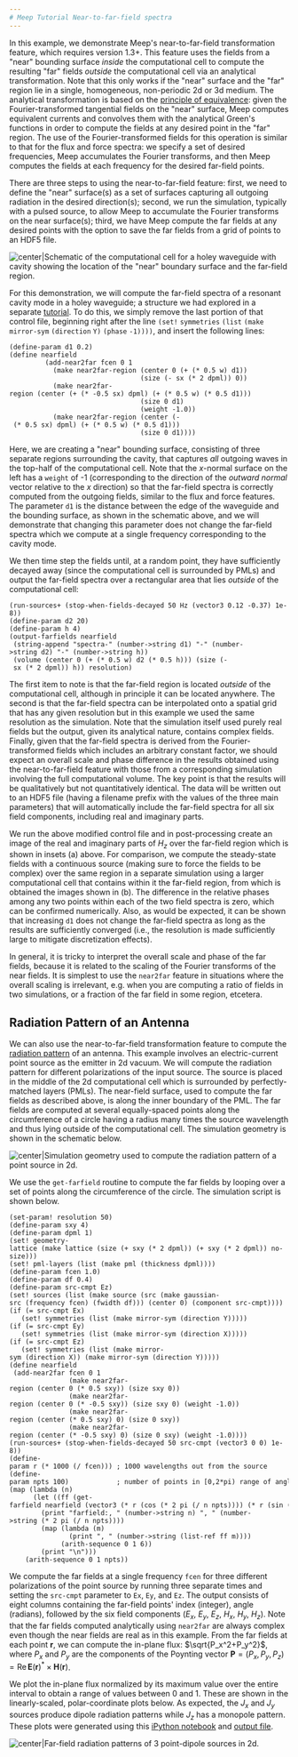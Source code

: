 ```yaml
---
# Meep Tutorial Near-to-far-field spectra
---
```


In this example, we demonstrate Meep's near-to-far-field transformation feature, which requires version 1.3+. This feature uses the fields from a "near" bounding surface <i>inside</i> the computational cell to compute the resulting "far" fields <i>outside</i> the computational cell via an analytical transformation. Note that this only works if the "near" surface and the "far" region lie in a single, homogeneous, non-periodic 2d or 3d medium. The analytical transformation is based on the [principle of equivalence](http://arxiv.org/abs/1301.5366): given the Fourier-transformed tangential fields on the "near" surface, Meep computes equivalent currents and convolves them with the analytical Green's functions in order to compute the fields at any desired point in the "far" region. The use of the Fourier-transformed fields for this operation is similar to that for the flux and force spectra: we specify a set of desired frequencies, Meep accumulates the Fourier transforms, and then Meep computes the fields at each frequency for the desired far-field points.

There are three steps to using the near-to-far-field feature: first, we need to define the "near" surface(s) as a set of surfaces capturing all outgoing radiation in the desired direction(s); second, we run the simulation, typically with a pulsed source, to allow Meep to accumulate the Fourier transforms on the near surface(s); third, we have Meep compute the far fields at any desired points with the option to save the far fields from a grid of points to an HDF5 file.


![center|Schematic of the computational cell for a holey waveguide with cavity showing the location of the "near" boundary surface and the far-field region.](../images/N2ff_comp_cell.png)



For this demonstration, we will compute the far-field spectra of a resonant cavity mode in a holey waveguide; a structure we had explored in a separate [tutorial](Meep_Tutorial/Band_diagram_resonant_modes_and_transmission_in_a_holey_waveguide.md). To do this, we simply remove the last portion of that control file, beginning right after the line `(set!` `symmetries` `(list` `(make` `mirror-sym` `(direction` `Y)` `(phase` `-1))))`, and insert the following lines:

```
(define-param d1 0.2)
(define nearfield
         (add-near2far fcen 0 1
           (make near2far-region (center 0 (+ (* 0.5 w) d1))
                                 (size (- sx (* 2 dpml)) 0))
           (make near2far-region (center (+ (* -0.5 sx) dpml) (+ (* 0.5 w) (* 0.5 d1)))
                                 (size 0 d1)
                                 (weight -1.0))
           (make near2far-region (center (- (* 0.5 sx) dpml) (+ (* 0.5 w) (* 0.5 d1)))
                                 (size 0 d1))))
```


Here, we are creating a "near" bounding surface, consisting of three separate regions surrounding the cavity, that captures <i>all</i> outgoing waves in the top-half of the computational cell. Note that the *x*-normal surface on the left has a `weight` of -1 (corresponding to the direction of the *outward normal* vector relative to the *x* direction) so that the far-field spectra is correctly computed from the outgoing fields, similar to the flux and force features. The parameter `d1` is the distance between the edge of the waveguide and the bounding surface, as shown in the schematic above, and we will demonstrate that changing this parameter does not change the far-field spectra which we compute at a single frequency corresponding to the cavity mode.

We then time step the fields until, at a random point, they have sufficiently decayed away (since the computational cell is surrounded by PMLs) and output the far-field spectra over a rectangular area that lies <i>outside</i> of the computational cell:

```
(run-sources+ (stop-when-fields-decayed 50 Hz (vector3 0.12 -0.37) 1e-8))
(define-param d2 20)
(define-param h 4)
(output-farfields nearfield
 (string-append "spectra-" (number->string d1) "-" (number->string d2) "-" (number->string h))
 (volume (center 0 (+ (* 0.5 w) d2 (* 0.5 h))) (size (- sx (* 2 dpml)) h)) resolution)
```


The first item to note is that the far-field region is located <i>outside</i> of the computational cell, although in principle it can be located anywhere. The second is that the far-field spectra can be interpolated onto a spatial grid that has any given resolution but in this example we used the same resolution as the simulation. Note that the simulation itself used purely real fields but the output, given its analytical nature, contains complex fields. Finally, given that the far-field spectra is derived from the Fourier-transformed fields which includes an arbitrary constant factor, we should expect an overall scale and phase difference in the results obtained using the near-to-far-field feature with those from a corresponding simulation involving the full computational volume. The key point is that the results will be qualitatively but not quantitatively identical. The data will be written out to an HDF5 file (having a filename prefix with the values of the three main parameters) that will automatically include the far-field spectra for all six field components, including real and imaginary parts.

We run the above modified control file and in post-processing create an image of the real and imaginary parts of $H_z$ over the far-field region which is shown in insets (a) above. For comparison, we compute the steady-state fields with a continuous source (making sure to force the fields to be complex) over the same region in a separate simulation using a larger computational cell that contains within it the far-field region, from which is obtained the images shown in (b). The difference in the relative phases among any two points within each of the two field spectra is zero, which can be confirmed numerically. Also, as would be expected, it can be shown that increasing `d1` does not change the far-field spectra as long as the results are sufficiently converged (i.e., the resolution is made sufficiently large to mitigate discretization effects).

In general, it is tricky to interpret the overall scale and phase of the far fields, because it is related to the scaling of the Fourier transforms of the near fields. It is simplest to use the `near2far` feature in situations where the overall scaling is irrelevant, e.g. when you are computing a ratio of fields in two simulations, or a fraction of the far field in some region, etcetera.

Radiation Pattern of an Antenna
-------------------------------

We can also use the near-to-far-field transformation feature to compute the [radiation pattern](https://en.wikipedia.org/wiki/Radiation_pattern) of an antenna. This example involves an electric-current point source as the emitter in 2d vacuum. We will compute the radiation pattern for different polarizations of the input source. The source is placed in the middle of the 2d computational cell which is surrounded by perfectly-matched layers (PMLs). The near-field surface, used to compute the far fields as described above, is along the inner boundary of the PML. The far fields are computed at several equally-spaced points along the circumference of a circle having a radius many times the source wavelength and thus lying outside of the computational cell. The simulation geometry is shown in the schematic below.


![center|Simulation geometry used to compute the radiation pattern of a point source in 2d.](../images/Near2far_simulation_geometry.png)



We use the `get-farfield` routine to compute the far fields by looping over a set of points along the circumference of the circle. The simulation script is shown below.

```
(set-param! resolution 50)
(define-param sxy 4)
(define-param dpml 1)
(set! geometry-lattice (make lattice (size (+ sxy (* 2 dpml)) (+ sxy (* 2 dpml)) no-size)))
(set! pml-layers (list (make pml (thickness dpml))))
(define-param fcen 1.0)
(define-param df 0.4)
(define-param src-cmpt Ez)
(set! sources (list (make source (src (make gaussian-src (frequency fcen) (fwidth df))) (center 0) (component src-cmpt))))
(if (= src-cmpt Ex)
   (set! symmetries (list (make mirror-sym (direction Y)))))
(if (= src-cmpt Ey)
   (set! symmetries (list (make mirror-sym (direction X)))))
(if (= src-cmpt Ez)
   (set! symmetries (list (make mirror-sym (direction X)) (make mirror-sym (direction Y)))))
(define nearfield
 (add-near2far fcen 0 1
               (make near2far-region (center 0 (* 0.5 sxy)) (size sxy 0))
               (make near2far-region (center 0 (* -0.5 sxy)) (size sxy 0) (weight -1.0))
               (make near2far-region (center (* 0.5 sxy) 0) (size 0 sxy))
               (make near2far-region (center (* -0.5 sxy) 0) (size 0 sxy) (weight -1.0))))
(run-sources+ (stop-when-fields-decayed 50 src-cmpt (vector3 0 0) 1e-8))
(define-param r (* 1000 (/ fcen))) ; 1000 wavelengths out from the source                                                                                          
(define-param npts 100)            ; number of points in [0,2*pi) range of angles                                                                                  
(map (lambda (n)
      (let ((ff (get-farfield nearfield (vector3 (* r (cos (* 2 pi (/ n npts)))) (* r (sin (* 2 pi (/ n npts)))) 0))))
        (print "farfield:, " (number->string n) ", " (number->string (* 2 pi (/ n npts))))
        (map (lambda (m)
               (print ", " (number->string (list-ref ff m))))
             (arith-sequence 0 1 6))
        (print "\n")))
    (arith-sequence 0 1 npts))
```


We compute the far fields at a single frequency `fcen` for three different polarizations of the point source by running three separate times and setting the `src-cmpt` parameter to `Ex`, `Ey`, and `Ez`. The output consists of eight columns containing the far-field points' index (integer), angle (radians), followed by the six field components ($E_x$, $E_y$, $E_z$, $H_x$, $H_y$, $H_z$). Note that the far fields computed analytically using `near2far` are always complex even though the near fields are real as in this example. From the far fields at each point $\textbf{r}$, we can compute the in-plane flux: $\sqrt{P_x^2+P_y^2}$, where $P_x$ and $P_y$ are the components of the Poynting vector $\textbf{P}=(P_x,P_y,P_z)=\mathrm{Re}\, \textbf{E}(\textbf{r})^*\times\textbf{H}(\textbf{r})$.

We plot the in-plane flux normalized by its maximum value over the entire interval to obtain a range of values between 0 and 1. These are shown in the linearly-scaled, polar-coordinate plots below. As expected, the $J_x$ and $J_y$ sources produce dipole radiation patterns while $J_z$ has a monopole pattern. These plots were generated using this [iPython notebook](http://ab-initio.mit.edu/~oskooi/wiki_data/farfield_radiation_pattern.ipynb) and [output file](http://ab-initio.mit.edu/~oskooi/wiki_data/source_Jy_farfields.dat).


![center|Far-field radiation patterns of 3 point-dipole sources in 2d.](../images/Source_radiation_pattern.png)


